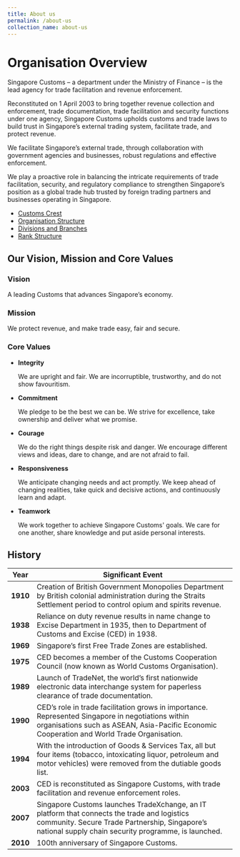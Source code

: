 ```yaml
---
title: About us
permalink: /about-us
collection_name: about-us
---
```


# Organisation Overview
Singapore Customs – a department under the Ministry of Finance – is the lead agency for trade facilitation and revenue enforcement.

Reconstituted on 1 April 2003 to bring together revenue collection and enforcement, trade documentation, trade facilitation and security functions under one agency, Singapore Customs upholds customs and trade laws to build trust in Singapore’s external trading system, facilitate trade, and protect revenue.

We facilitate Singapore’s external trade, through collaboration with government agencies and businesses, robust regulations and effective enforcement.

We play a proactive role in balancing the intricate requirements of trade facilitation, security, and regulatory compliance to strengthen Singapore’s position as a global trade hub trusted by foreign trading partners and businesses operating in Singapore.

-   [Customs Crest](https://www.customs.gov.sg/about-us/organisation-overview/customs-crest)
-   [Organisation Structure](https://www.customs.gov.sg/about-us/organisation-overview/organisational-structure)
-   [Divisions and Branches](https://www.customs.gov.sg/about-us/organisation-overview/divisions-and-branches)
-   [Rank Structure](https://www.customs.gov.sg/about-us/organisation-overview/rank-structure)

## Our Vision, Mission and Core Values

### Vision
A leading Customs that advances Singapore’s economy.

### Mission
We protect revenue, and make trade easy, fair and secure.

### Core Values

-   **Integrity**

    We are upright and fair. We are incorruptible, trustworthy, and do not show favouritism.
    

-   **Commitment**
    
    We pledge to be the best we can be. We strive for excellence, take ownership and deliver what we promise.
    

-   **Courage**
    
    We do the right things despite risk and danger. We encourage different views and ideas, dare to change, and are not afraid to fail.
    

-   **Responsiveness**
    
    We anticipate changing needs and act promptly. We keep ahead of changing realities, take quick and decisive actions, and continuously learn and adapt.
    

-   **Teamwork**
    
    We work together to achieve Singapore Customs' goals. We care for one another, share knowledge and put aside personal interests.

## History 

|Year|Significant Event
|---|---|
| **1910** | Creation of British Government Monopolies Department by British colonial administration during the Straits Settlement period to control opium and spirits revenue. 
|**1938** | Reliance on duty revenue results in name change to Excise Department in 1935, then to Department of Customs and Excise (CED) in 1938. |
|**1969**|  Singapore’s first Free Trade Zones are established.|
|**1975**|CED becomes a member of the Customs Cooperation Council (now known as World Customs Organisation).|
|**1989**|Launch of TradeNet, the world’s first nationwide electronic data interchange system for paperless clearance of trade documentation.
|**1990**|CED’s role in trade facilitation grows in importance. Represented Singapore in negotiations within organisations such as ASEAN, Asia-Pacific Economic Cooperation and World Trade Organisation.
|**1994**|With the introduction of Goods & Services Tax, all but four items (tobacco, intoxicating liquor, petroleum and motor vehicles) were removed from the dutiable goods list.
|**2003**|CED is reconstituted as Singapore Customs, with trade facilitation and revenue enforcement roles.
|**2007**|Singapore Customs launches TradeXchange, an IT platform that connects the trade and logistics community. Secure Trade Partnership, Singapore’s national supply chain security programme, is launched.
|**2010**|100th anniversary of Singapore Customs. 

